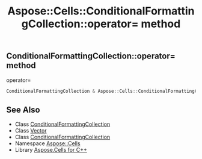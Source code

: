 ﻿---
title: Aspose::Cells::ConditionalFormattingCollection::operator= method
linktitle: operator=
second_title: Aspose.Cells for C++ API Reference
description: 'Aspose::Cells::ConditionalFormattingCollection::operator= method. operator= in C++.'
type: docs
weight: 300
url: /cpp/aspose.cells/conditionalformattingcollection/operator_asm/
---
## ConditionalFormattingCollection::operator= method


operator=

```cpp
ConditionalFormattingCollection & Aspose::Cells::ConditionalFormattingCollection::operator=(const ConditionalFormattingCollection &src)
```

## See Also

* Class [ConditionalFormattingCollection](../)
* Class [Vector](../../vector/)
* Class [ConditionalFormattingCollection](../)
* Namespace [Aspose::Cells](../../)
* Library [Aspose.Cells for C++](../../../)
